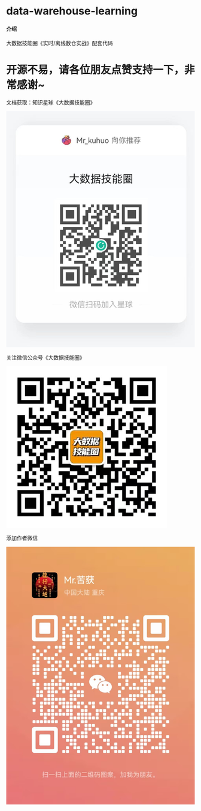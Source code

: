 # data-warehouse-learning

#### 介绍

大数据技能圈《实时/离线数仓实战》配套代码

# 开源不易，请各位朋友点赞支持一下，非常感谢~

文档获取：知识星球《大数据技能圈》

![知识星球地址](src/main/java/org/bigdatatechcir/warehouse/images/zhishixingqiu.jpg)

关注微信公众号《大数据技能圈》

![公众号](src/main/java/org/bigdatatechcir/warehouse/images/gongzhonghao.jpg)

添加作者微信

![公众号](src/main/java/org/bigdatatechcir/warehouse/images/weixin.jpg)